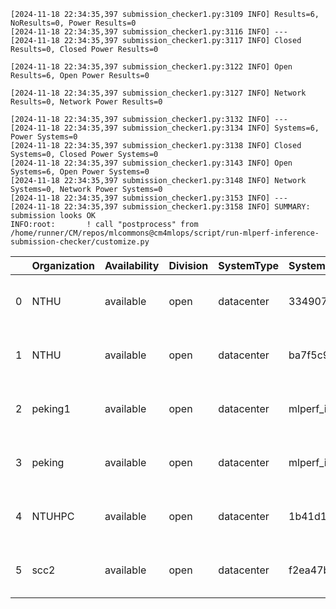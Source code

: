 ```
[2024-11-18 22:34:35,397 submission_checker1.py:3109 INFO] Results=6, NoResults=0, Power Results=0
[2024-11-18 22:34:35,397 submission_checker1.py:3116 INFO] ---
[2024-11-18 22:34:35,397 submission_checker1.py:3117 INFO] Closed Results=0, Closed Power Results=0

[2024-11-18 22:34:35,397 submission_checker1.py:3122 INFO] Open Results=6, Open Power Results=0

[2024-11-18 22:34:35,397 submission_checker1.py:3127 INFO] Network Results=0, Network Power Results=0

[2024-11-18 22:34:35,397 submission_checker1.py:3132 INFO] ---
[2024-11-18 22:34:35,397 submission_checker1.py:3134 INFO] Systems=6, Power Systems=0
[2024-11-18 22:34:35,397 submission_checker1.py:3138 INFO] Closed Systems=0, Closed Power Systems=0
[2024-11-18 22:34:35,397 submission_checker1.py:3143 INFO] Open Systems=6, Open Power Systems=0
[2024-11-18 22:34:35,397 submission_checker1.py:3148 INFO] Network Systems=0, Network Power Systems=0
[2024-11-18 22:34:35,397 submission_checker1.py:3153 INFO] ---
[2024-11-18 22:34:35,397 submission_checker1.py:3158 INFO] SUMMARY: submission looks OK
INFO:root:       ! call "postprocess" from /home/runner/CM/repos/mlcommons@cm4mlops/script/run-mlperf-inference-submission-checker/customize.py

```

|    | Organization   | Availability   | Division   | SystemType   | SystemName              | Platform                                                                 | Model               | MlperfModel         | Scenario   |   Result | Accuracy                                                      |   number_of_nodes | host_processor_model_name        |   host_processors_per_node |   host_processor_core_count | accelerator_model_name   |   accelerators_per_node | Location                                                                                                                  | framework      | operating_system                                            | notes                             |   compliance |   errors | version   |   inferred | has_power   | Units     | weight_data_types   |
|---:|:---------------|:---------------|:-----------|:-------------|:------------------------|:-------------------------------------------------------------------------|:--------------------|:--------------------|:-----------|---------:|:--------------------------------------------------------------|------------------:|:---------------------------------|---------------------------:|----------------------------:|:-------------------------|------------------------:|:--------------------------------------------------------------------------------------------------------------------------|:---------------|:------------------------------------------------------------|:----------------------------------|-------------:|---------:|:----------|-----------:|:------------|:----------|:--------------------|
|  0 | NTHU           | available      | open       | datacenter   | 334907abd4f4            | Kuai-Kuai_702-reference-gpu-pytorch-v2.5.1-scc24-base_cu124              | stable-diffusion-xl | stable-diffusion-xl | Offline    | 0.528528 | CLIP_SCORE: 16.4035627245903  FID_SCORE: 235.76925470141796   |                 1 | INTEL(R) XEON(R) PLATINUM 8592+  |                          2 |                          64 | NVIDIA H100 PCIe         |                       4 | open/NTHU/results/Kuai-Kuai_702-reference-gpu-pytorch-v2.5.1-scc24-base_cu124/stable-diffusion-xl/offline                 | pytorch v2.5.1 | Ubuntu 22.04 (linux-6.8.0-47-generic-glibc2.35)             | Automated by MLCommons CM v3.1.0. |            1 |        0 | v4.1      |          0 | False       | Samples/s | fp32                |
|  1 | NTHU           | available      | open       | datacenter   | ba7f5c94d10f            | ba7f5c94d10f-nvidia-gpu-TensorRT-scc24-base                              | stable-diffusion-xl | stable-diffusion-xl | Offline    | 4.2742   | CLIP_SCORE: 31.234263841211796  FID_SCORE: 23.67815832489498  |                 1 | INTEL(R) XEON(R) PLATINUM 8592+  |                          2 |                          64 | NVIDIA H100 PCIe         |                       4 | open/NTHU/results/ba7f5c94d10f-nvidia-gpu-TensorRT-scc24-base/stable-diffusion-xl/offline                                 | TensorRT       | Ubuntu 22.04 (linux-6.8.0-47-generic-glibc2.35)             | Automated by MLCommons CM v3.4.1. |            1 |        0 | v4.1      |          0 | False       | Samples/s | int8                |
|  2 | peking1        | available      | open       | datacenter   | mlperf_inference_lry_40 | mlperf_inference_lry_40-nvidia_original-gpu-tensorrt-vdefault-scc24-main | stable-diffusion-xl | stable-diffusion-xl | Offline    | 7.47046  | CLIP_SCORE: 14.028269715607166  FID_SCORE: 84.33061840229146  |                 1 | AMD EPYC 9684X 96-Core Processor |                          2 |                          96 | NVIDIA H100 80GB HBM3    |                       5 | open/peking1/results/mlperf_inference_lry_40-nvidia_original-gpu-tensorrt-vdefault-scc24-main/stable-diffusion-xl/offline | TensorRT       | Ubuntu 20.04 (linux-5.14.0-427.33.1.el9_4.x86_64-glibc2.31) | Automated by MLCommons CM v3.4.1. |            1 |        0 | v4.1      |          0 | False       | Samples/s | int8                |
|  3 | peking         | available      | open       | datacenter   | mlperf_inference_lry_40 | mlperf_inference_lry_40-nvidia_original-gpu-tensorrt-vdefault-scc24-main | stable-diffusion-xl | stable-diffusion-xl | Offline    | 7.64431  | CLIP_SCORE: 14.028269715607166  FID_SCORE: 84.33061840229146  |                 1 | AMD EPYC 9684X 96-Core Processor |                          2 |                          96 | NVIDIA H100 80GB HBM3    |                       5 | open/peking/results/mlperf_inference_lry_40-nvidia_original-gpu-tensorrt-vdefault-scc24-main/stable-diffusion-xl/offline  | TensorRT       | Ubuntu 20.04 (linux-5.14.0-427.33.1.el9_4.x86_64-glibc2.31) | Automated by MLCommons CM v3.4.1. |            1 |        0 | v4.1      |          0 | False       | Samples/s | int8                |
|  4 | NTUHPC         | available      | open       | datacenter   | 1b41d1041a1b            | Coffeepot-nvidia_original-gpu-tensorrt-vdefault-scc24-main               | stable-diffusion-xl | stable-diffusion-xl | Offline    | 4.18764  | CLIP_SCORE: 16.503750428557396  FID_SCORE: 232.23581854554644 |                 1 | AMD EPYC 9654 96-Core Processor  |                          1 |                          96 | NVIDIA H100 PCIe         |                       4 | open/NTUHPC/results/Coffeepot-nvidia_original-gpu-tensorrt-vdefault-scc24-main/stable-diffusion-xl/offline                | TensorRT       | Ubuntu 20.04 (linux-6.5.0-27-generic-glibc2.31)             | Automated by MLCommons CM v3.4.1. |            1 |        0 | v4.1      |          0 | False       | Samples/s | int8                |
|  5 | scc2           | available      | open       | datacenter   | f2ea47b0a016            | f2ea47b0a016-nvidia_original-gpu-tensorrt-vdefault-scc24-main            | stable-diffusion-xl | stable-diffusion-xl | Offline    | 7.46497  | CLIP_SCORE: 16.63159880042076  FID_SCORE: 234.62921308614995  |                 1 | AMD EPYC 9754 128-Core Processor |                          2 |                         128 | NVIDIA H100 80GB HBM3    |                       6 | open/scc2/results/f2ea47b0a016-nvidia_original-gpu-tensorrt-vdefault-scc24-main/stable-diffusion-xl/offline               | TensorRT       | Ubuntu 20.04 (linux-6.1.0-27-amd64-glibc2.31)               | Automated by MLCommons CM v3.3.3. |            1 |        0 | v4.1      |          0 | False       | Samples/s | int8                |
